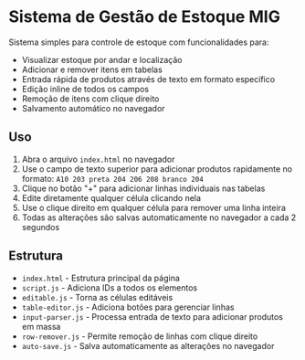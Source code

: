 # Sistema de Gestão de Estoque MIG

Sistema simples para controle de estoque com funcionalidades para:

- Visualizar estoque por andar e localização
- Adicionar e remover itens em tabelas
- Entrada rápida de produtos através de texto em formato específico
- Edição inline de todos os campos
- Remoção de itens com clique direito
- Salvamento automático no navegador

## Uso

1. Abra o arquivo `index.html` no navegador
2. Use o campo de texto superior para adicionar produtos rapidamente no formato: `A10 203 preta 204 206 208 branco 204`
3. Clique no botão "+" para adicionar linhas individuais nas tabelas
4. Edite diretamente qualquer célula clicando nela
5. Use o clique direito em qualquer célula para remover uma linha inteira
6. Todas as alterações são salvas automaticamente no navegador a cada 2 segundos

## Estrutura

- `index.html` - Estrutura principal da página
- `script.js` - Adiciona IDs a todos os elementos
- `editable.js` - Torna as células editáveis
- `table-editor.js` - Adiciona botões para gerenciar linhas
- `input-parser.js` - Processa entrada de texto para adicionar produtos em massa
- `row-remover.js` - Permite remoção de linhas com clique direito
- `auto-save.js` - Salva automaticamente as alterações no navegador 